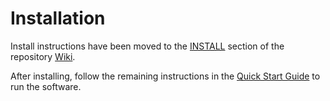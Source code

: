 # Installation

Install instructions have been moved to the [INSTALL](https://github.com/Chives-Network/chives-blockchain/wiki/INSTALL) section of the repository [Wiki](https://github.com/Chives-Network/chives-blockchain/wiki).

After installing, follow the remaining instructions in the
[Quick Start Guide](https://github.com/Chives-Network/chives-blockchain/wiki/Quick-Start-Guide)
to run the software.
